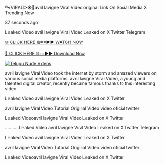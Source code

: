 ®️√VIRAL▷☀️👄avril lavigne Viral Video original Link On Social Media X Trending Now



37 seconds ago

L𝚎aked Video avril lavigne Viral Video L𝚎aked on X Twitter Telegram

[🌐 CLICK HERE 🟢==►► WATCH NOW](https://viral-xone.blogspot.com/2025/01/valovideo.html)

[🔴 CLICK HERE 🌐==►► Download Now](https://viral-xone.blogspot.com/2025/01/valovideo.html)

[![Telugu Nude Videos](https://i.imgur.com/dJHk4Zq.gif)](https://viral-xone.blogspot.com/2025/01/valovideo.html)

avril lavigne Viral Video took the internet by storm and amazed viewers on various social media platforms. avril lavigne Viral Video, a young and talented digital creator, recently became famous thanks to this interesting video.

L𝚎aked Video avril lavigne Viral Video L𝚎aked on X Twitter

avril lavigne Viral Video Tutorial Original Video video oficial twitter

L𝚎aked Videoavril lavigne Viral Video L𝚎aked on X Twitter

...........L𝚎aked Video avril lavigne Viral Video L𝚎aked on X Twitter Telegram

L𝚎aked Video avril lavigne Viral Video L𝚎aked on X Twitter

avril lavigne Viral Video Tutorial Original Video video oficial twitter

L𝚎aked Videoavril lavigne Viral Video L𝚎aked on X Twitter